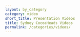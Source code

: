 ```yaml
---
layout: by_category
category: video
short_title: Presentation Videos
title: Sydney CocoaHeads Videos
permalink: /categories/videos/
---
```

